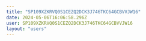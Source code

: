 ```yaml
---
title: "SP109XZKRVQ0S1CEZQ2DCK3J746TKC64GCBVVJW16"
date: 2024-05-06T16:06:58.296Z
user: SP109XZKRVQ0S1CEZQ2DCK3J746TKC64GCBVVJW16
layout: "users"
---
```

    